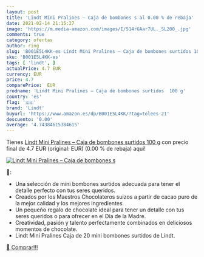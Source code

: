 ```yaml
---
layout: post
title: 'Lindt Mini Pralines – Caja de bombones s al 0.00 % de rebaja'
date: 2021-02-14 21:15:27
image: 'https://m.media-amazon.com/images/I/514rGAar7UL._SL200_.jpg'
comments: true
category: ofertas
author: ring
slug: 'B001E5L4KK-es Lindt Mini Pralines – Caja de bombones surtidos 100 g'
sku: 'B001E5L4KK-es'
tags: [ 'lindt', ]
actualPrice: 4.7 EUR
currency: EUR
price: 4.7
comparePrice:  EUR
prodname: 'Lindt Mini Pralines – Caja de bombones surtidos  100 g'
country: 'es'
flag: '🇪🇸'
brand: 'Lindt'
buyurl: 'https://www.amazon.es/dp/B001E5L4KK/?tag=tolees-21'
descuento: '0.00'
average: '4.74384615384615'
---
```


Tienes [Lindt Mini Pralines – Caja de bombones surtidos  100 g](https://www.amazon.es/dp/B001E5L4KK/?tag=tolees-21) con precio final de  4.7 EUR (original:  EUR) (0.00 %  de rebaja) aqui!

[![Lindt Mini Pralines – Caja de bombones s](https://m.media-amazon.com/images/I/514rGAar7UL._SL200_.jpg)](https://www.amazon.es/dp/B001E5L4KK/?tag=tolees-21)

🔎:

- Una selección de mini bombones surtidos adecuada para tener el detalle perfecto con tus seres queridos.
- Creados por los Maestros Chocolateros suizos a partir de cacao puro de la mejor calidad y los mejores ingredientes.
- Un pequeño regalo de chocolate ideal para tener un detalle con tus seres queridos o para ofrecer en el Día de la Madre.
- Creatividad, pasión y talento perfectamente combinados en deliciosos momentos de chocolate.
- Lindt Mini Pralines Caja de 20 mini bombones surtidos de Lindt.

[🛒 Comprar!!!](https://www.amazon.es/dp/B001E5L4KK/?tag=tolees-21)
